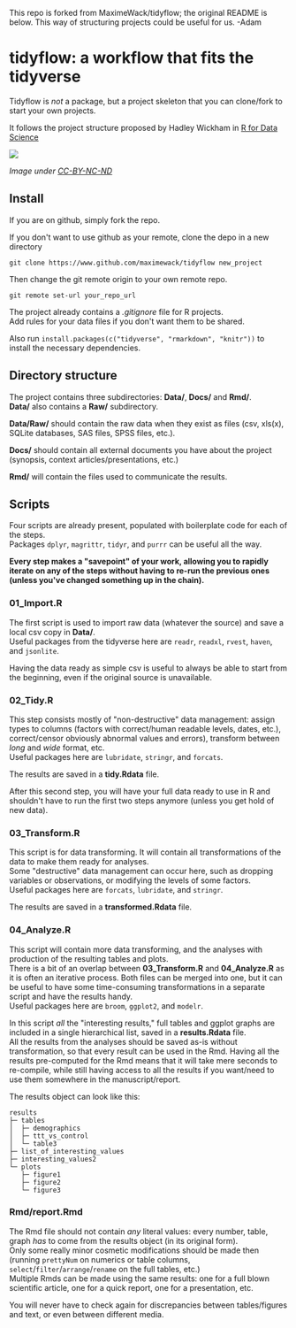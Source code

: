This repo is forked from MaximeWack/tidyflow; the original README is below. This way of structuring projects could be useful for us.   -Adam





# tidyflow: a workflow that fits the tidyverse

Tidyflow is *not* a package, but a project skeleton that you can clone/fork to start your own projects.

It follows the project structure proposed by Hadley Wickham in [R for Data Science](http://r4ds.had.co.nz/)

![](http://r4ds.had.co.nz/diagrams/data-science.png)

*Image under [CC-BY-NC-ND](https://creativecommons.org/licenses/by-nc-nd/3.0/us/)*

## Install

If you are on github, simply fork the repo.

If you don't want to use github as your remote, clone the depo in a new directory

`git clone https://www.github.com/maximewack/tidyflow new_project`

Then change the git remote origin to your own remote repo. 

`git remote set-url your_repo_url`

The project already contains a *.gitignore* file for R projects.  
Add rules for your data files if you don't want them to be shared.

Also run `install.packages(c("tidyverse", "rmarkdown", "knitr"))` to install the necessary dependencies.

## Directory structure

The project contains three subdirectories: **Data/**, **Docs/** and **Rmd/**.  
**Data/** also contains a **Raw/** subdirectory.

**Data/Raw/** should contain the raw data when they exist as files (csv, xls(x), SQLite databases, SAS files, SPSS files, etc.).

**Docs/** should contain all external documents you have about the project (synopsis, context articles/presentations, etc.)

**Rmd/** will contain the files used to communicate the results.

## Scripts

Four scripts are already present, populated with boilerplate code for each of the steps.  
Packages `dplyr`, `magrittr`, `tidyr`, and `purrr` can be useful all the way.

**Every step makes a "savepoint" of your work, allowing you to rapidly iterate on any of the steps without having to re-run the previous ones (unless you've changed something up in the chain).**  

### 01_Import.R

The first script is used to import raw data (whatever the source) and save a local csv copy in **Data/**.  
Useful packages from the tidyverse here are `readr`, `readxl`, `rvest`, `haven`, and `jsonlite`.

Having the data ready as simple csv is useful to always be able to start from the beginning, even if the original source is unavailable.

### 02_Tidy.R

This step consists mostly of "non-destructive" data management: assign types to columns (factors with correct/human readable levels, dates, etc.), correct/censor obviously abnormal values and errors), transform between *long* and *wide* format, etc.  
Useful packages here are `lubridate`, `stringr`, and `forcats`.

The results are saved in a **tidy.Rdata** file.

After this second step, you will have your full data ready to use in R and shouldn't have to run the first two steps anymore (unless you get hold of new data).

### 03_Transform.R

This script is for data transforming. It will contain all transformations of the data to make them ready for analyses.  
Some "destructive" data management can occur here, such as dropping variables or observations, or modifying the levels of some factors.  
Useful packages here are `forcats`, `lubridate`, and `stringr`.

The results are saved in a **transformed.Rdata** file.

### 04_Analyze.R

This script will contain more data transforming, and the analyses with production of the resulting tables and plots.  
There is a bit of an overlap between **03_Transform.R** and **04_Analyze.R** as it is often an iterative process. Both files can be merged into one, but it can be useful to have some time-consuming transformations in a separate script and have the results handy.  
Useful packages here are `broom`, `ggplot2`, and `modelr`.

In this script *all* the "interesting results," full tables and ggplot graphs are included in a single hierarchical list, saved in a **results.Rdata** file.  
All the results from the analyses should be saved as-is without transformation, so that every result can be used in the Rmd.
Having all the results pre-computed for the Rmd means that it will take mere seconds to re-compile, while still having access to all the results if you want/need to use them somewhere in the manuscript/report.

The results object can look like this:

```
results
├─ tables
│  ├─ demographics
│  ├─ ttt_vs_control
│  └─ table3
├─ list_of_interesting_values
├─ interesting_values2
└─ plots
   ├─ figure1
   ├─ figure2
   └─ figure3
```

### Rmd/report.Rmd

The Rmd file should not contain *any* literal values: every number, table, graph *has* to come from the results object (in its original form).  
Only some really minor cosmetic modifications should be made then (running `prettyNum` on numerics or table columns, `select`/`filter`/`arrange`/`rename` on the full tables, etc.)  
Multiple Rmds can be made using the same results: one for a full blown scientific article, one for a quick report, one for a presentation, etc.

You will never have to check again for discrepancies between tables/figures and text, or even between different media.
